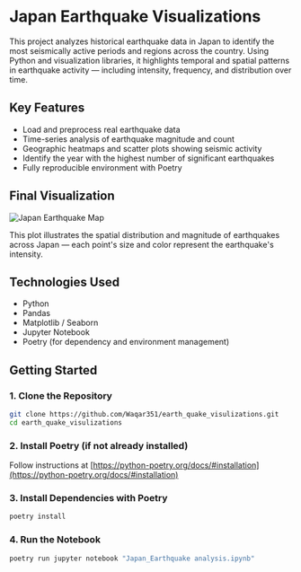 # Japan Earthquake Visualizations

This project analyzes historical earthquake data in Japan to identify the most seismically active periods and regions across the country. Using Python and visualization libraries, it highlights temporal and spatial patterns in earthquake activity — including intensity, frequency, and distribution over time.

## Key Features

- Load and preprocess real earthquake data
- Time-series analysis of earthquake magnitude and count
- Geographic heatmaps and scatter plots showing seismic activity
- Identify the year with the highest number of significant earthquakes
- Fully reproducible environment with Poetry

## Final Visualization

![Japan Earthquake Map](output_15_0.png)

This plot illustrates the spatial distribution and magnitude of earthquakes across Japan — each point's size and color represent the earthquake's intensity.

## Technologies Used

- Python
- Pandas
- Matplotlib / Seaborn
- Jupyter Notebook
- Poetry (for dependency and environment management)

## Getting Started

### 1. Clone the Repository
```bash
git clone https://github.com/Waqar351/earth_quake_visulizations.git
cd earth_quake_visulizations
````

### 2. Install Poetry (if not already installed)

Follow instructions at [https://python-poetry.org/docs/#installation](https://python-poetry.org/docs/#installation)

### 3. Install Dependencies with Poetry

```bash
poetry install
```

### 4. Run the Notebook

```bash
poetry run jupyter notebook "Japan_Earthquake analysis.ipynb"
```


